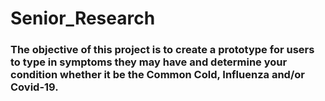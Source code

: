 # Senior_Research
 
### The objective of this project is to create a prototype for users to type in symptoms they may have and determine your condition whether it be the Common Cold, Influenza and/or Covid-19.

